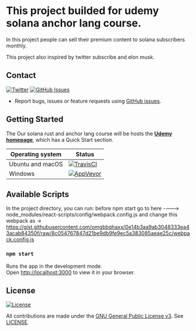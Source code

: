 # This project builded for udemy solana anchor lang course.

In this project people can sell their premium content to solana subscribers monthly.

This project also inspired by twitter subscribe and elon musk.

## Contact

[![Twitter](https://img.shields.io/gitter/room/nwjs/nw.js.svg)](https://twitter.com/yasinaktimur/)
[![GitHub Issues](https://img.shields.io/badge/open%20issues-0-yellow.svg)](https://github.com/omgbbqhaxx/solsub/issues)

- Report bugs, issues or feature requests using [GitHub issues](issues/new).



## Getting Started

The Our solana rust and anchor lang course will be hosts the **[Udemy homepage](http://udemy.com/)**, which
has a Quick Start section.

Operating system | Status
---------------- | ----------
Ubuntu and macOS | [![TravisCI](https://img.shields.io/badge/build-passing-brightgreen.svg)](https://travis-ci.org/cloudbank/cloudbank-github)
Windows          | [![AppVeyor](https://img.shields.io/badge/build-passing-brightgreen.svg)](https://ci.appveyor.com/project/cloudbank/cloudbank-github)


 





## Available Scripts

In the project directory, you can run:
before npm start go to here ----> node_modules/react-scripts/config/webpack.config.js
and change this webpack as -> https://gist.githubusercontent.com/omgbbqhaxx/0e14b3aa9ab3048333ea43acab84350f/raw/8c054767847d21be9db9fe9ec5a383085aeae25c/webpack.config.js


### `npm start`

Runs the app in the development mode.\
Open [http://localhost:3000](http://localhost:3000) to view it in your browser.



## License

[![License](https://img.shields.io/github/license/ethereum/cpp-ethereum.svg)](LICENSE)

All contributions are made under the [GNU General Public License v3](https://www.gnu.org/licenses/gpl-3.0.en.html). See [LICENSE](LICENSE).

 